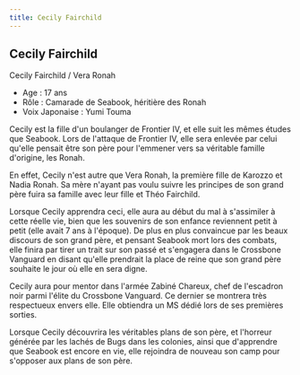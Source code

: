 ```yaml
---
title: Cecily Fairchild
---
```


Cecily Fairchild
----------------

Cecily Fairchild / Vera Ronah  
- Age : 17 ans  
- Rôle : Camarade de Seabook, héritière des Ronah  
- Voix Japonaise : Yumi Touma


Cecily est la fille d'un boulanger de Frontier IV, et elle suit les mêmes études que Seabook. Lors de l'attaque de Frontier IV, elle sera enlevée par celui qu'elle pensait être son père pour l'emmener vers sa véritable famille d'origine, les Ronah.


En effet, Cecily n'est autre que Vera Ronah, la première fille de Karozzo et Nadia Ronah. Sa mère n'ayant pas voulu suivre les principes de son grand père fuira sa famille avec leur fille et Théo Fairchild.


Lorsque Cecily apprendra ceci, elle aura au début du mal à s'assimiler à cette réelle vie, bien que les souvenirs de son enfance reviennent petit à petit (elle avait 7 ans à l'époque). De plus en plus convaincue par les beaux discours de son grand père, et pensant Seabook mort lors des combats, elle finira par tirer un trait sur son passé et s'engagera dans le Crossbone Vanguard en disant qu'elle prendrait la place de reine que son grand père souhaite le jour où elle en sera digne.


Cecily aura pour mentor dans l'armée Zabiné Chareux, chef de l'escadron noir parmi l'élite du Crossbone Vanguard. Ce dernier se montrera très respectueux envers elle. Elle obtiendra un MS dédié lors de ses premières sorties.


Lorsque Cecily découvrira les véritables plans de son père, et l'horreur générée par les lachés de Bugs dans les colonies, ainsi que d'apprendre que Seabook est encore en vie, elle rejoindra de nouveau son camp pour s'opposer aux plans de son père.

